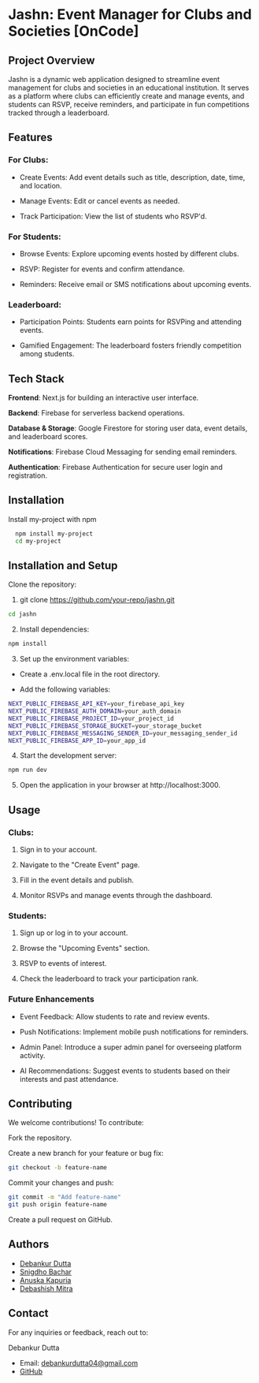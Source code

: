 
# Jashn: Event Manager for Clubs and Societies [OnCode]

## Project Overview

Jashn is a dynamic web application designed to streamline event management for clubs and societies in an educational institution. It serves as a platform where clubs can efficiently create and manage events, and students can RSVP, receive reminders, and participate in fun competitions tracked through a leaderboard.
## Features

### For Clubs:

- Create Events: Add event details such as title, description, date, time, and location.

- Manage Events: Edit or cancel events as needed.

- Track Participation: View the list of students who RSVP'd.

### For Students:

- Browse Events: Explore upcoming events hosted by different clubs.

- RSVP: Register for events and confirm attendance.

- Reminders: Receive email or SMS notifications about upcoming events.

### Leaderboard:

- Participation Points: Students earn points for RSVPing and attending events.

- Gamified Engagement: The leaderboard fosters friendly competition among students.
## Tech Stack

**Frontend**: Next.js for building an interactive user interface.

**Backend**: Firebase for serverless backend operations.

**Database & Storage**: Google Firestore for storing user data, event details, and leaderboard scores.

**Notifications**: Firebase Cloud Messaging for sending email reminders.

**Authentication**: Firebase Authentication for secure user login and registration.
## Installation

Install my-project with npm

```bash
  npm install my-project
  cd my-project
```
    
## Installation and Setup

Clone the repository:

1. git clone https://github.com/your-repo/jashn.git

```bash
cd jashn
```

2. Install dependencies:

```bash
npm install
```

3. Set up the environment variables:

- Create a .env.local file in the root directory.

- Add the following variables:

```bash
NEXT_PUBLIC_FIREBASE_API_KEY=your_firebase_api_key
NEXT_PUBLIC_FIREBASE_AUTH_DOMAIN=your_auth_domain
NEXT_PUBLIC_FIREBASE_PROJECT_ID=your_project_id
NEXT_PUBLIC_FIREBASE_STORAGE_BUCKET=your_storage_bucket
NEXT_PUBLIC_FIREBASE_MESSAGING_SENDER_ID=your_messaging_sender_id
NEXT_PUBLIC_FIREBASE_APP_ID=your_app_id
```

4. Start the development server:
```bash
npm run dev
```

5. Open the application in your browser at http://localhost:3000.
## Usage

### Clubs:

1. Sign in to your account.

2. Navigate to the "Create Event" page.

3. Fill in the event details and publish.

4. Monitor RSVPs and manage events through the dashboard.

### Students:

1. Sign up or log in to your account.

2. Browse the "Upcoming Events" section.

3. RSVP to events of interest.

4. Check the leaderboard to track your participation rank.

### Future Enhancements

- Event Feedback: Allow students to rate and review events.

- Push Notifications: Implement mobile push notifications for reminders.

- Admin Panel: Introduce a super admin panel for overseeing platform activity.

- AI Recommendations: Suggest events to students based on their interests and past attendance.


## Contributing

We welcome contributions! To contribute:

Fork the repository.

Create a new branch for your feature or bug fix:

```bash
git checkout -b feature-name
```

Commit your changes and push:

```bash
git commit -m "Add feature-name"
git push origin feature-name
```

Create a pull request on GitHub.
## Authors

- [Debankur Dutta](https://github.com/Debankur04)
- [Snigdho Bachar](https://github.com/Hacks2killsnigdho)
- [Anuska Kapuria](https://github.com/Anuska1312)
- [Debashish Mitra](https://github.com/Debashismitra01)


## Contact

For any inquiries or feedback, reach out to:

Debankur Dutta
- Email: debankurdutta04@gmail.com
- [GitHub](https://github.com/Debankur04)
